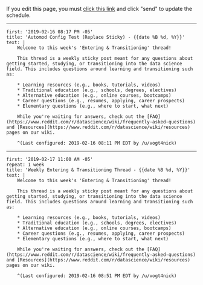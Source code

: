 If you edit this page, you must [click this link](http://www.reddit.com/message/compose/?to=AutoModerator&subject=datascience&message=schedule) and click "send" to update the schedule.

---

    first: '2019-02-16 08:17 PM -05'  
    title: 'Automod Config Test (Replace Sticky) - {{date %B %d, %Y}}'  
    text: |  
        Welcome to this week's 'Entering & Transitioning' thread!  

        This thread is a weekly sticky post meant for any questions about getting started, studying, or transitioning into the data science field. This includes questions around learning and transitioning such as:  

        * Learning resources (e.g., books, tutorials, videos)  
        * Traditional education (e.g., schools, degrees, electives)  
        * Alternative education (e.g., online courses, bootcamps)  
        * Career questions (e.g., resumes, applying, career prospects)  
        * Elementary questions (e.g., where to start, what next)  

        While you're waiting for answers, check out the [FAQ](https://www.reddit.com/r/datascience/wiki/frequently-asked-questions) and [Resources](https://www.reddit.com/r/datascience/wiki/resources) pages on our wiki.  

        ^(Last configured: 2019-02-16 08:11 PM EDT by /u/vogt4nick)

---

    first: '2019-02-17 11:00 AM -05'  
    repeat: 1 week  
    title: 'Weekly Entering & Transitioning Thread - {{date %B %d, %Y}}'  
    text: |  
        Welcome to this week's 'Entering & Transitioning' thread!  

        This thread is a weekly sticky post meant for any questions about getting started, studying, or transitioning into the data science field. This includes questions around learning and transitioning such as:  

        * Learning resources (e.g., books, tutorials, videos)  
        * Traditional education (e.g., schools, degrees, electives)  
        * Alternative education (e.g., online courses, bootcamps)  
        * Career questions (e.g., resumes, applying, career prospects)  
        * Elementary questions (e.g., where to start, what next)  

        While you're waiting for answers, check out the [FAQ](https://www.reddit.com/r/datascience/wiki/frequently-asked-questions) and [Resources](https://www.reddit.com/r/datascience/wiki/resources) pages on our wiki.  

        ^(Last configured: 2019-02-16 08:51 PM EDT by /u/vogt4nick)
